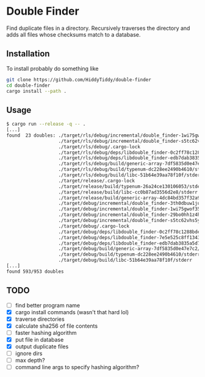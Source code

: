 # Double Finder

Find duplicate files in a directory. Recursively traverses the directory and adds all files whose checksums match to a database.

## Installation

To install probably do something like

```sh
git clone https://github.com/HiddyTiddy/double-finder
cd double-finder
cargo install --path .
```

## Usage

```sh
$ cargo run --release -q -- .
[...]
found  23 doubles: ./target/rls/debug/incremental/double_finder-1wi75gwof358j/s-g4860fc93a-17d6thd.lock
                   ./target/rls/debug/incremental/double_finder-s5tc62vhs5yn/s-g4860f70pf-rxgn1y.lock
                   ./target/rls/debug/.cargo-lock
                   ./target/rls/debug/deps/libdouble_finder-0c2ff78c1288bded.rmeta
                   ./target/rls/debug/deps/libdouble_finder-edb7dab3835a5d77.rmeta
                   ./target/rls/debug/build/generic-array-7df5835d0e47e7c2/stderr
                   ./target/rls/debug/build/typenum-dc228ee2490b4610/stderr
                   ./target/rls/debug/build/libc-51b64e39aa78f10f/stderr
                   ./target/release/.cargo-lock
                   ./target/release/build/typenum-26a24ce130106053/stderr
                   ./target/release/build/libc-cc0b87ad3556d2e8/stderr
                   ./target/release/build/generic-array-4dc84bd357f32a91/stderr
                   ./target/debug/incremental/double_finder-3th0dbuw1jub8/s-g485zl012j-5nfgd7.lock
                   ./target/debug/incremental/double_finder-1wi75gwof358j/s-g4860f95xm-1m1winr.lock
                   ./target/debug/incremental/double_finder-29bo0hh1z4h3u/s-g486py072w-vb1yd3.lock
                   ./target/debug/incremental/double_finder-s5tc62vhs5yn/s-g4860f8aj4-7xz2rp.lock
                   ./target/debug/.cargo-lock
                   ./target/debug/deps/libdouble_finder-0c2ff78c1288bded.rmeta
                   ./target/debug/deps/libdouble_finder-7e5e525c8ff13437.rmeta
                   ./target/debug/deps/libdouble_finder-edb7dab3835a5d77.rmeta
                   ./target/debug/build/generic-array-7df5835d0e47e7c2/stderr
                   ./target/debug/build/typenum-dc228ee2490b4610/stderr
                   ./target/debug/build/libc-51b64e39aa78f10f/stderr
[...]
found 593/953 doubles
```

## TODO

- [ ] find better program name
- [x] cargo install commands (wasn't that hard lol)
- [x] traverse directories
- [x] calculate sha256 of file contents
- [ ] faster hashing algorithm
- [x] put file in database
- [x] output duplicate files
- [ ] ignore dirs
- [ ] max depth?
- [ ] command line args to specify hashing algorithm?
